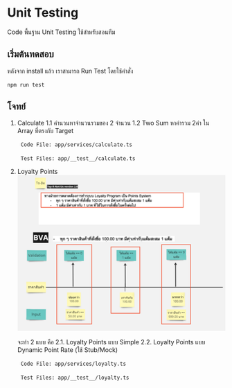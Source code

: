 # Unit Testing

Code พื้นฐาน Unit Testing ใช้สำหรับสอนทีม

## เริ่มต้นทดสอบ

หลังจาก install แล้ว เราสามารถ Run Test โดยใช้คำสั่ง

```bash
npm run test
```

## โจทย์

1. Calculate
   1.1 คำนวนหาจำนวนรวมของ 2 จำนวน
   1.2 Two Sum หาค่ารวม 2ค่า ใน Array ที่ตรงกับ Target

   ```text
    Code File: app/services/calculate.ts

    Test Files: app/__test__/calculate.ts
   ```

2. Loyalty Points
  ![alt text for screen readers](/public/loyalty-point.png "Text to show on mouseover")

   จะทำ 2 แบบ คือ
   2.1. Loyalty Points แบบ Simple
   2.2. Loyalty Points แบบ Dynamic Point Rate (ใช้ Stub/Mock)
  
   ```text
    Code File: app/services/loyalty.ts

    Test Files: app/__test__/loyalty.ts
   ```
